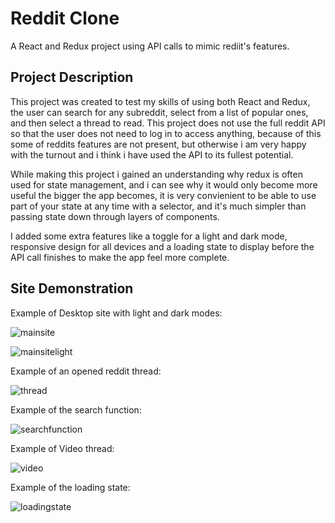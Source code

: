 # Reddit Clone 
A React and Redux project using API calls to mimic rediit's features.

## Project Description
This project was created to test my skills of using both React and Redux, the user can search for any subreddit, select from a list of popular ones, and then select a thread to read. This project does not use the full reddit API so that the user does not need to log in to access anything, because of this some of reddits features are not present, but otherwise i am very happy with the turnout and i think i have used the API to its fullest potential.

 While making this project i gained an understanding why redux is often used for state management, and i can see why it would only become more useful the bigger the app becomes, it is very convienient to be able to use part of your state at any time with a selector, and it's much simpler than passing state down through layers of components.
 
I added some extra features like a toggle for a light and dark mode, responsive design for all devices and a loading state to display before the API call finishes to make the app feel more complete.

## Site Demonstration
Example of Desktop site with light and dark modes:

![mainsite](https://github.com/Benj-Holmes/RedditClone/assets/171494109/2b0bc6ed-3e9e-4cbb-bac6-406d26e6789b)

![mainsitelight](https://github.com/Benj-Holmes/RedditClone/assets/171494109/427f77b6-1baf-456f-88d2-52cb1b62ada5)

Example of an opened reddit thread:

![thread](https://github.com/Benj-Holmes/RedditClone/assets/171494109/448449aa-ad02-4043-956b-553beed381ac)

Example of the search function:

![searchfunction](https://github.com/Benj-Holmes/RedditClone/assets/171494109/bcbe13d9-1404-4624-a02a-47bf592acd5d)

Example of Video thread:

![video](https://github.com/Benj-Holmes/RedditClone/assets/171494109/d106a1cf-f229-406c-afa8-0849c6a44fdc)

Example of the loading state:

![loadingstate](https://github.com/Benj-Holmes/RedditClone/assets/171494109/24e567e9-0697-4e7d-9079-c75a432174a9)

